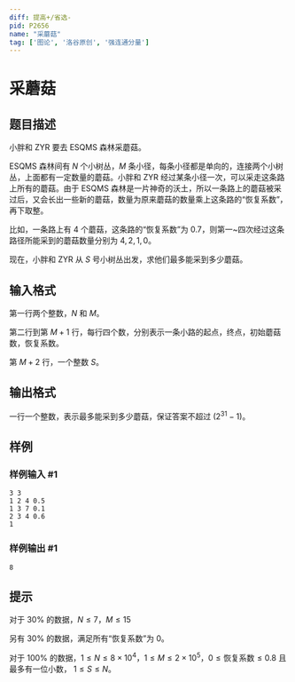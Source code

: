 ```yaml
---
diff: 提高+/省选-
pid: P2656
name: "采蘑菇"
tag: ['图论', '洛谷原创', '强连通分量']
---
```

# 采蘑菇
## 题目描述

小胖和 ZYR 要去 ESQMS 森林采蘑菇。

ESQMS 森林间有 $N$ 个小树丛，$M$ 条小径，每条小径都是单向的，连接两个小树丛，上面都有一定数量的蘑菇。小胖和 ZYR 经过某条小径一次，可以采走这条路上所有的蘑菇。由于 ESQMS 森林是一片神奇的沃土，所以一条路上的蘑菇被采过后，又会长出一些新的蘑菇，数量为原来蘑菇的数量乘上这条路的“恢复系数”，再下取整。

比如，一条路上有 $4$ 个蘑菇，这条路的“恢复系数”为 $0.7$，则第一~四次经过这条路径所能采到的蘑菇数量分别为 $4,2,1,0$。

现在，小胖和 ZYR 从 $S$ 号小树丛出发，求他们最多能采到多少蘑菇。

## 输入格式

第一行两个整数，$N$ 和 $M$。

第二行到第 $M+1$ 行，每行四个数，分别表示一条小路的起点，终点，初始蘑菇数，恢复系数。

第 $M+2$ 行，一个整数 $S$。

## 输出格式

一行一个整数，表示最多能采到多少蘑菇，保证答案不超过 $(2^{31}-1)$。

## 样例

### 样例输入 #1
```
3 3
1 2 4 0.5
1 3 7 0.1
2 3 4 0.6
1
```
### 样例输出 #1
```
8
```
## 提示

对于 $30\%$ 的数据，$N\le 7$，$M\le15$

另有 $30\%$ 的数据，满足所有“恢复系数”为 $0$。

对于 $100\%$ 的数据，$1
\le N\le 8\times 10^4$，$1\le M\le 2\times 10^5$，$0\le\text{恢复系数}\le 0.8$ 且最多有一位小数， $1\le S\le N$。

